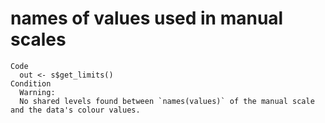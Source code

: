 # names of values used in manual scales

    Code
      out <- s$get_limits()
    Condition
      Warning:
      No shared levels found between `names(values)` of the manual scale and the data's colour values.

